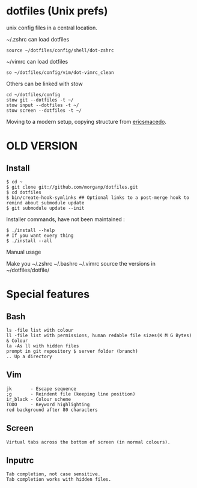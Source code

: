 dotfiles (Unix prefs)
=====================

unix config files in a central location.

~/.zshrc can load dotfiles

    source ~/dotfiles/config/shell/dot-zshrc

~/vimrc can load dotfiles

    so ~/dotfiles/config/vim/dot-vimrc_clean

Others can be linked with stow

    cd ~/dotfiles/config
    stow git --dotfiles -t ~/
    stow input --dotfiles -t ~/
    stow screen --dotfiles -t ~/





Moving to a modern setup, copying structure from [ericsmacedo][em-dot].

[em-dot]: https://github.com/ericsmacedo/dotfiles/tree/master





OLD VERSION
==

Install
-------

    $ cd ~
    $ git clone git://github.com/morganp/dotfiles.git
    $ cd dotfiles
    $ bin/create-hook-symlinks ## Optional links to a post-merge hook to remind about submodule update
    $ git submodule update --init
   
Installer commands, have not been maintained :

    $ ./install --help
    # If you want every thing 
    $ ./install --all

Manual usage

Make you ~/.zshrc ~/.bashrc ~/.vimrc source the versions in ~/dotfiles/dotfile/


Special features
===============

Bash
----

    ls -file list with colour
    ll -file list with permissions, human redable file sizes(K M G Bytes) & Colour
    la -As ll with hidden files
    prompt in git repository $ server folder (branch)
    .. Up a directory

Vim
---

    jk       - Escape sequence
    ;g       - Reindent file (keeping line position)
    ir_black - Colour scheme
    TODO     - Keyword highlighting
    red background after 80 characters

Screen
------

    Virtual tabs across the bottom of screen (in normal colours).

Inputrc 
-------

    Tab completion, not case sensitive.
    Tab completion works with hidden files.

 
